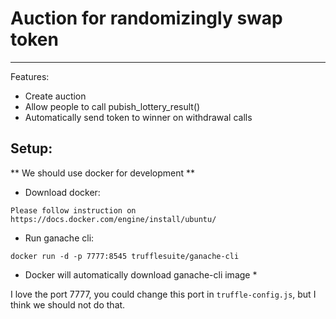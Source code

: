 # Auction for randomizingly swap token
---

Features:

- Create auction
- Allow people to call pubish_lottery_result()
- Automatically send token to winner on withdrawal calls

## Setup:

** We should use docker for development **

- Download docker:

```
Please follow instruction on https://docs.docker.com/engine/install/ubuntu/
```

- Run ganache cli:

```
docker run -d -p 7777:8545 trufflesuite/ganache-cli
```

* Docker will automatically download ganache-cli image *

I love the port 7777, you could change this port in ``truffle-config.js``, but I think we should not do that.

